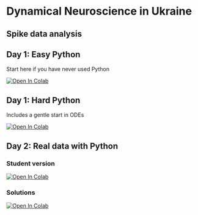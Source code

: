 # Dynamical Neuroscience in Ukraine
## Spike data analysis
  
## Day 1: Easy Python
Start here if you have never used Python

[![Open In Colab](https://colab.research.google.com/assets/colab-badge.svg)](https://colab.research.google.com/github/NeuromatchAcademy/course-content/blob/master/tutorials/W0D1_PythonWorkshop1/student/W0D1_Tutorial1.ipynb)

## Day 1: Hard Python 
Includes a gentle start in ODEs 

[![Open In Colab](https://colab.research.google.com/assets/colab-badge.svg)](https://colab.research.google.com/github/NeuromatchAcademy/course-content/blob/master/tutorials/W0D1_PythonWorkshop1/student/W0D1_Tutorial1.ipynb) 

## Day 2: Real data with Python
### Student version
[![Open In Colab](https://colab.research.google.com/assets/colab-badge.svg)](https://colab.research.google.com/github/mmyros/dnu_course/blob/master/tutorials/spikes_tutorial.ipynb)

### Solutions
[![Open In Colab](https://colab.research.google.com/assets/colab-badge.svg)](https://colab.research.google.com/github/mmyros/dnu_course/blob/master/tutorials/student/spikes_tutorial.ipynb) 
